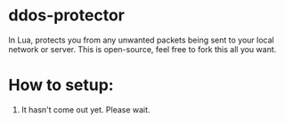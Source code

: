 # ddos-protector
In Lua, protects you from any unwanted packets being sent to your local network or server.
This is open-source, feel free to fork this all you want.

# How to setup:
1. It hasn't come out yet. Please wait.
